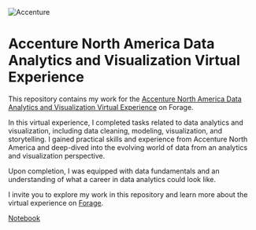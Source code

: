 ![Accenture](https://www.opendoorsinitiative.ie/userfiles/images/courses/Accenture-Logo.jpg)
# Accenture North America Data Analytics and Visualization Virtual Experience

This repository contains my work for the [Accenture North America Data Analytics and Visualization Virtual Experience](https://www.theforage.com/virtual-internships/prototype/hzmoNKtzvAzXsEqx8/Data-Analytics-Virtual-Experience) on Forage.

In this virtual experience, I completed tasks related to data analytics and visualization, including data cleaning, modeling, visualization, and storytelling. I gained practical skills and experience from Accenture North America and deep-dived into the evolving world of data from an analytics and visualization perspective.

Upon completion, I was equipped with data fundamentals and an understanding of what a career in data analytics could look like.

I invite you to explore my work in this repository and learn more about the virtual experience on [Forage](https://www.theforage.com/virtual-internships/prototype/hzmoNKtzvAzXsEqx8/Data-Analytics-Virtual-Experience).

[Notebook](https://github.com/AleThompsonO/Accenture-Forage-Data-Analytics/blob/main/Data_analysis_Accenture_Forage.ipynb)
